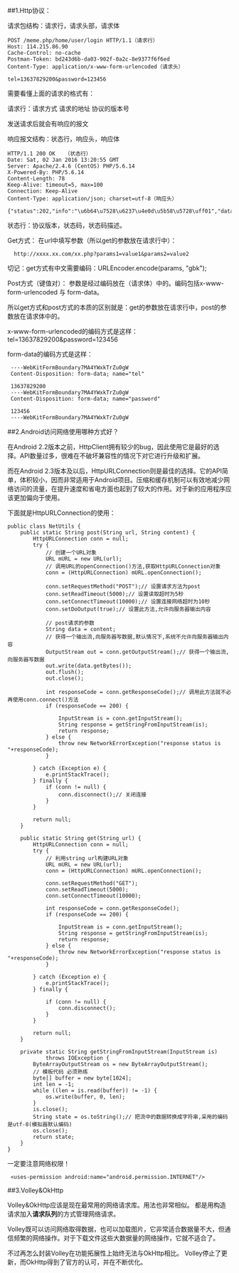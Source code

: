 ##1.Http协议：

请求包结构：请求行，请求头部，请求体

    POST /meme.php/home/user/login HTTP/1.1（请求行）
    Host: 114.215.86.90
    Cache-Control: no-cache
    Postman-Token: bd243d6b-da03-902f-0a2c-8e9377f6f6ed
    Content-Type: application/x-www-form-urlencoded（请求头）

    tel=13637829200&password=123456

需要看懂上面的请求的格式有：

请求行：请求方式  请求的地址  协议的版本号

发送请求后就会有响应的报文

响应报文结构：状态行，响应头，响应体

    HTTP/1.1 200 OK   （状态行）
    Date: Sat, 02 Jan 2016 13:20:55 GMT
    Server: Apache/2.4.6 (CentOS) PHP/5.6.14
    X-Powered-By: PHP/5.6.14
    Content-Length: 78
    Keep-Alive: timeout=5, max=100
    Connection: Keep-Alive
    Content-Type: application/json; charset=utf-8（响应头）

    {"status":202,"info":"\u6b64\u7528\u6237\u4e0d\u5b58\u5728\uff01","data":null}

状态行：协议版本，状态码，状态码描述。

Get方式：  在url中填写参数（所以get的参数放在请求行中）：

      http://xxxx.xx.com/xx.php?params1=value1&params2=value2
切记：get方式有中文需要编码：URLEncoder.encode(params, "gbk");

Post方式（键值对）： 参数是经过编码放在（请求体）中的。编码包括x-www-form-urlencoded 与 form-data。

所以get方式和post方式的本质的区别就是：get的参数放在请求行中，post的参数放在请求体中的。

x-www-form-urlencoded的编码方式是这样：
       tel=13637829200&password=123456

form-data的编码方式是这样：

     ----WebKitFormBoundary7MA4YWxkTrZu0gW
     Content-Disposition: form-data; name="tel"

     13637829200
     ----WebKitFormBoundary7MA4YWxkTrZu0gW
     Content-Disposition: form-data; name="password"

     123456
     ----WebKitFormBoundary7MA4YWxkTrZu0gW


##2.Android访问网络使用哪种方式好？

在Android 2.2版本之前，HttpClient拥有较少的bug，因此使用它是最好的选择。API数量过多，很难在不破坏兼容性的情况下对它进行升级和扩展。

而在Android 2.3版本及以后，HttpURLConnection则是最佳的选择。它的API简单，体积较小，因而非常适用于Android项目。压缩和缓存机制可以有效地减少网络访问的流量，在提升速度和省电方面也起到了较大的作用。对于新的应用程序应该更加偏向于使用。

下面就是HttpURLConnection的使用：

    public class NetUtils {
        public static String post(String url, String content) {
            HttpURLConnection conn = null;
            try {
                // 创建一个URL对象
                URL mURL = new URL(url);
                // 调用URL的openConnection()方法,获取HttpURLConnection对象
                conn = (HttpURLConnection) mURL.openConnection();

                conn.setRequestMethod("POST");// 设置请求方法为post
                conn.setReadTimeout(5000);// 设置读取超时为5秒
                conn.setConnectTimeout(10000);// 设置连接网络超时为10秒
                conn.setDoOutput(true);// 设置此方法,允许向服务器输出内容

                // post请求的参数
                String data = content;
                // 获得一个输出流,向服务器写数据,默认情况下,系统不允许向服务器输出内容
                OutputStream out = conn.getOutputStream();// 获得一个输出流,向服务器写数据
                out.write(data.getBytes());
                out.flush();
                out.close();

                int responseCode = conn.getResponseCode();// 调用此方法就不必再使用conn.connect()方法
                if (responseCode == 200) {

                    InputStream is = conn.getInputStream();
                    String response = getStringFromInputStream(is);
                    return response;
                } else {
                    throw new NetworkErrorException("response status is "+responseCode);
                }

            } catch (Exception e) {
                e.printStackTrace();
            } finally {
                if (conn != null) {
                    conn.disconnect();// 关闭连接
                }
            }

            return null;
        }

        public static String get(String url) {
            HttpURLConnection conn = null;
            try {
                // 利用string url构建URL对象
                URL mURL = new URL(url);
                conn = (HttpURLConnection) mURL.openConnection();

                conn.setRequestMethod("GET");
                conn.setReadTimeout(5000);
                conn.setConnectTimeout(10000);

                int responseCode = conn.getResponseCode();
                if (responseCode == 200) {

                    InputStream is = conn.getInputStream();
                    String response = getStringFromInputStream(is);
                    return response;
                } else {
                    throw new NetworkErrorException("response status is "+responseCode);
                }

            } catch (Exception e) {
                e.printStackTrace();
            } finally {

                if (conn != null) {
                    conn.disconnect();
                }
            }

            return null;
        }

        private static String getStringFromInputStream(InputStream is)
                throws IOException {
            ByteArrayOutputStream os = new ByteArrayOutputStream();
            // 模板代码 必须熟练
            byte[] buffer = new byte[1024];
            int len = -1;
            while ((len = is.read(buffer)) != -1) {
                os.write(buffer, 0, len);
            }
            is.close();
            String state = os.toString();// 把流中的数据转换成字符串,采用的编码是utf-8(模拟器默认编码)
            os.close();
            return state;
        }
    }

一定要注意网络权限！

     <uses-permission android:name="android.permission.INTERNET"/>

##3.Volley&OkHttp


Volley&OkHttp应该是现在最常用的网络请求库。用法也非常相似。
都是用构造请求加入**请求队列**的方式管理网络请求。

Volley既可以访问网络取得数据，也可以加载图片，它非常适合数据量不大，但通信频繁的网络操作。对于下载文件这些大数据量的网络操作，它就不适合了。

不过再怎么封装Volley在功能拓展性上始终无法与OkHttp相比。
Volley停止了更新，而OkHttp得到了官方的认可，并在不断优化。


